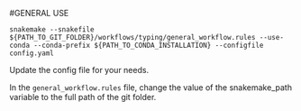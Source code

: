 #GENERAL USE

```
snakemake --snakefile ${PATH_TO_GIT_FOLDER}/workflows/typing/general_workflow.rules --use-conda --conda-prefix ${PATH_TO_CONDA_INSTALLATION} --configfile config.yaml
```


Update the config file for your needs.

In the `general_workflow.rules` file, change the value of the snakemake_path variable to the full path of the git folder.
